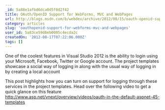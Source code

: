 ```yaml
---
_id: 5a88e1afbd6dca0d5f0d2f42
title: OAuth/OpenID Support for WebForms, MVC and WebPages
url: http://blogs.msdn.com/b/webdev/archive/2012/08/15/oauth-openid-support-for-webforms-mvc-and-webpages.aspx
category: articles
slug: 'oauthopenid-support-for-webforms-mvc-and-webpages'
user_id: 5a83ce59d6eb0005c4ecda2c
createdOn: '2012-08-17T07:22:06.000Z'
tags: []
---
```


One of the coolest features in Visual Studio 2012 is the ability to login using your Microsoft, Facebook, Twitter or Google account. The project templates showcase a social way of logging in along with the usual way of logging in by creating a local account

This post highlights how you can turn on support for logging through these services in the project  templates. Head over the following video to get a quick glance on this feature http://www.asp.net/vnext/overview/videos/oauth-in-the-default-aspnet-45-templates
